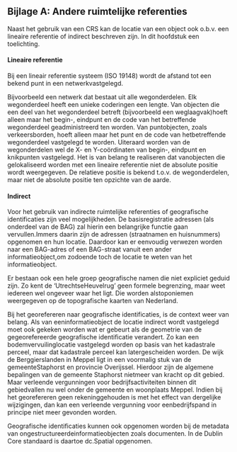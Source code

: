 ## Bijlage A: Andere ruimtelijke referenties

Naast het gebruik van een CRS kan de locatie van een object ook o.b.v. een lineaire referentie of indirect beschreven zijn. In dit hoofdstuk een toelichting.

#### Lineaire referentie

Bij een lineair referentie systeem (ISO 19148) wordt de afstand tot een bekend punt in een netwerkvastgelegd.

Bijvoorbeeld een netwerk dat bestaat uit alle wegonderdelen. Elk wegonderdeel heeft een unieke coderingen een lengte. Van objecten die een deel van het wegonderdeel betreft (bijvoorbeeld een weglaagvak)hoeft alleen maar het begin-, eindpunt en de code van het betreffende wegonderdeel geadministreerd ten worden. Van puntobjecten, zoals verkeersborden, hoeft alleen maar het punt en de code van hetbetreffende wegonderdeel vastgelegd te worden. Uiteraard worden van de wegonderdelen wel de X- en Y-coördinaten van begin-, eindpunt en knikpunten vastgelegd. Het is van belang te realiseren dat vanobjecten die gelokaliseerd worden met een lineaire referentie niet de absolute positie wordt weergegeven. De relatieve positie is bekend t.o.v. de wegonderdelen, maar niet de absolute positie ten opzichte van de aarde.

#### Indirect

Voor het gebruik van indirecte ruimtelijke referenties of geografische identificaties zijn veel mogelijkheden. De basisregistratie adressen (als onderdeel van de BAG) zal hierin een belangrijke functie gaan vervullen.Immers daarin zijn de adressen (straatnamen en huisnummers) opgenomen en hun locatie. Daardoor kan er eenvoudig verwezen worden naar een BAG-adres of een BAG-straat vanuit een ander informatieobject,om zodoende toch de locatie te weten van het informatieobject.

Er bestaan ook een hele groep geografische namen die niet expliciet geduid zijn. Zo kent de ‘UtrechtseHeuvelrug’ geen formele begrenzing, maar weet iedereen wel ongeveer waar het ligt. Die worden alstoponiemen weergegeven op de topografische kaarten van Nederland.

Bij het georefereren naar geografische identificaties, is de context weer van belang. Als van eeninformatieobject de locatie indirect wordt vastgelegd moet ook gekeken worden wat er gebeurt als de geometrie van de gegeorefereerde geografische identificatie verandert. Zo kan een bodemvervuilinglocatie vastgelegd worden op basis van het kadastrale perceel, maar dat kadastrale perceel kan latergescheiden worden. De wijk de Berggierslanden in Meppel ligt in een voormalig stuk van de gemeenteStaphorst en provincie Overijssel. Hierdoor zijn de algemene bepalingen van de gemeente Staphorst nietmeer van kracht op dit gebied. Maar verleende vergunningen voor bedrijfsactiviteiten binnen dit gebiedvallen nu wel onder de gemeente en woonplaats Meppel. Indien bij het georefereren geen rekeninggehouden is met het effect van dergelijke wijzigingen, dan kan een verleende vergunning voor eenbedrijfspand in principe niet meer gevonden worden.

Geografische identificaties kunnen ook opgenomen worden bij de metadata van ongestructureerdeinformatieobjecten zoals documenten. In de Dublin Core standaard is daartoe dc.Spatial opgenomen.




